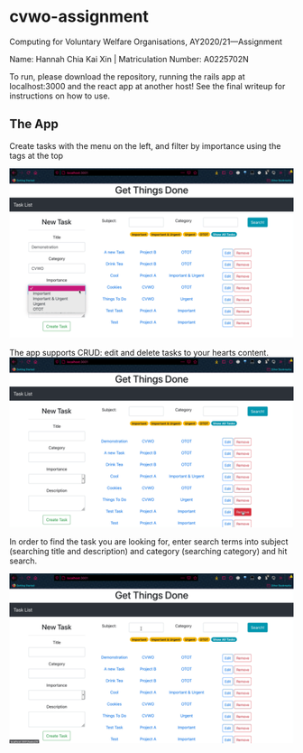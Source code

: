 # cvwo-assignment
Computing for Voluntary Welfare Organisations, AY2020/21—Assignment

Name: Hannah Chia Kai Xin |
Matriculation Number: A0225702N

To run, please download the repository, running the rails app at localhost:3000 and the react app at another host! See the final writeup for instructions on how to use.

## The App

Create tasks with the menu on the left, and filter by importance using the tags at the top

![create and filter example](create_new_and_sort.gif)



The app supports CRUD: edit and delete tasks to your hearts content.
![edit and delete tasks example](Edit_delete_tasks.gif)



In order to find the task you are looking for, enter search terms into subject (searching title and description) and category (searching category) and hit search.

![search example](search_tasks.gif)
